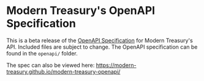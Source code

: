 # Modern Treasury's OpenAPI Specification

This is a beta release of the [OpenAPI Specification](https://www.openapis.org/) for Modern Treasury's API. Included files are subject to change. The OpenAPI specification can be found in the `openapi/` folder.

The spec can also be viewed here: https://modern-treasury.github.io/modern-treasury-openapi/
